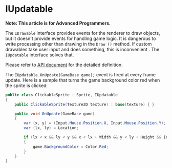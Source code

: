 # IUpdatable

**Note: This article is for Advanced Programmers.**

The `IDrawable` interface provides events for the renderer to draw objects, but
it doesn't provide events for handling game logic. It is dangerous to write
processing other than drawing in the `Draw ()` method. If custom drawables take
user input and does something, this is inconvenient . The `IUpdatable` interface
solves that.

Please refer to
[API document](https://dotfeather.netlify.com/api/dotfeather.iupdatable) for the
detailed definition.

The `IUpdatable.OnUpdate(GameBase game);` event is fired at every frame update.
Here is a sample that turns the game background color red when the sprite is
clicked:

```cs
public class ClickableSprite : Sprite, IUpdatable
{
	public ClickableSprite(Texture2D texture) : base(texture) { }

	public void OnUpdate(GameBase game)
	{
		var (x, y) = (Input.Mouse.Position.X, Input.Mouse.Position.Y);
		var (lx, ly) = Location;

		if (lx < x && ly < y && x < lx + Width && y < ly + Height && Input.Mouse.IsLeftUp)
		{
			game.BackgroundColor = Color.Red;
		}
	}
}
```

